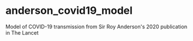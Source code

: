 # anderson_covid19_model
Model of COVID-19 transmission from Sir Roy Anderson's 2020 publication in The Lancet
